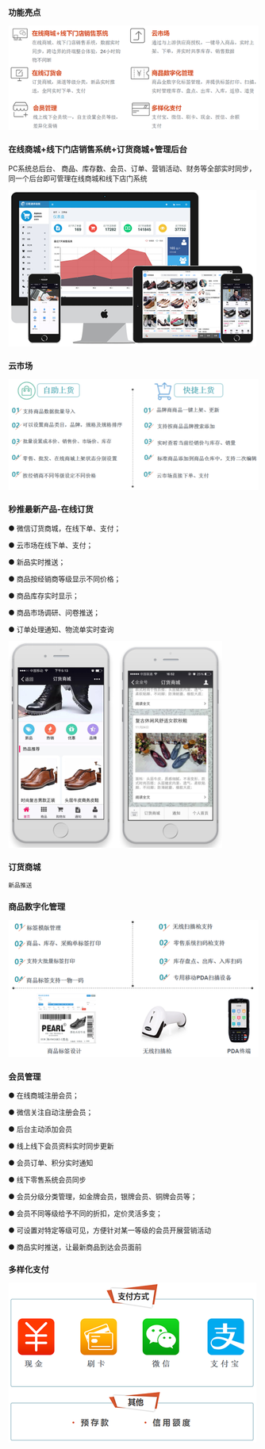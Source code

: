 ### 功能亮点

![](/assets/功能亮点1.png)

### 在线商城+线下门店销售系统+订货商城+管理后台

PC系统总后台、 商品、库存数、会员、订单、营销活动、财务等全部实时同步，同一个后台即可管理在线商城和线下店门系统

![](/assets/多平台1.png)

### 云市场

![](/assets/云市场.png)

### 秒推最新产品-在线订货

● 微信订货商城，在线下单、支付；

● 云市场在线下单、支付；

● 新品实时推送；

● 商品按经销商等级显示不同价格；

● 商品库存实时显示；

● 商品市场调研、问卷推送；

● 订单处理通知、物流单实时查询

![](/assets/在线订货会.png)

### 订货商城

```
新品推送
```

### 商品数字化管理

![](/assets/商品数字化管理3.png)

### 会员管理

● 在线商城注册会员；

● 微信关注自动注册会员；

● 后台主动添加会员

● 线上线下会员资料实时同步更新

● 会员订单、积分实时通知

● 线下零售系统会员同步

● 会员分级分类管理，如金牌会员，银牌会员、铜牌会员等；

● 会员不同等级给予不同的折扣，定价灵活多变；

● 可设置对特定等级可见，方便针对某一等级的会员开展营销活动

● 商品实时推送，让最新商品到达会员面前

### 多样化支付

![](/assets/多样化支付1.png)

